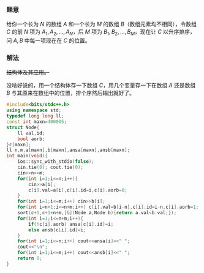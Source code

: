 ### 题意

给你一个长为 $N$ 的数组 $A$ 和一个长为 $M$ 的数组 $B$（数组元素均不相同），令数组 $C$ 的前 $N$ 项为 $A_1,A_2,\ldots,A_N$，后 $M$ 项为 $B_1,B_2,\ldots,B_M$，现在让 $C$ 以升序排序，问 $A,B$ 中每一项现在在 $C$ 的位置。

### 解法

~~结构体及其应用。~~

没啥好说的，用一个结构体存一下数组 $C$，用几个变量存一下在数组 $A$ 还是数组 $B$ 与其原来在数组中的位置，排个序然后输出就好了。

```cpp
#include<bits/stdc++.h>
using namespace std;
typedef long long ll;
const int maxn=400005;
struct Node{
	ll val,id;
	bool aorb;
}c[maxn];
ll n,m,a[maxn],b[maxn],ansa[maxn],ansb[maxn];
int main(void){
	ios::sync_with_stdio(false);
	cin.tie(0); cout.tie(0);
	cin>>n>>m;
	for(int i=1;i<=n;i++){
		cin>>a[i];
		c[i].val=a[i],c[i].id=i,c[i].aorb=0;
	}
	for(int i=1;i<=m;i++) cin>>b[i];
	for(int i=n+1;i<=n+m;i++) c[i].val=b[i-n],c[i].id=i-n,c[i].aorb=1;
	sort(c+1,c+1+n+m,[&](Node a,Node b){return a.val<b.val;});
	for(int i=1;i<=n+m;i++){
		if(!c[i].aorb) ansa[c[i].id]=i;
		else ansb[c[i].id]=i;
	}
	for(int i=1;i<=n;i++) cout<<ansa[i]<<" ";
	cout<<"\n";
	for(int i=1;i<=m;i++) cout<<ansb[i]<<" ";
	return 0;
}
```